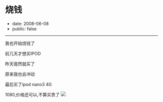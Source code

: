# 烧钱

- date: 2008-06-08
- public: false

--------------------------


我也开始烧钱了

前几天才想买IPOD

昨天竟然就买了

原来我也会冲动

最后买了ipod nano3 4G

1080,价格还可以,不算买贵了
[](http://picasaweb.google.com/sakura9515/PXuqBJ/photo?authkey=81JAw0SIhfU#5209394507292066850)
[![](http://lh3.ggpht.com/sakura9515/SEt8tC4DxCI/AAAAAAAAAFs/00ZafXtxCOo/200806080001.jpg)](http://lh3.ggpht.com/sakura9515/SEt8tC4DxCI/AAAAAAAAAFs/00ZafXtxCOo/200806080001.jpg)

[](file:///C:/Documents)


[](http://picasaweb.google.com/sakura9515/PXuqBJ/photo?authkey=81JAw0SIhfU#5209394507292066850)









